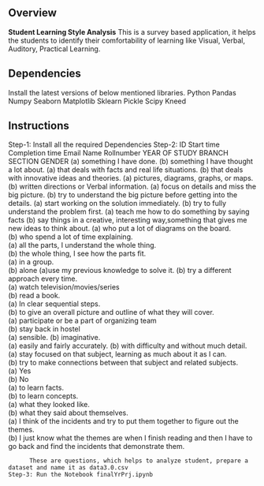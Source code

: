 ## Overview
**Student Learning Style Analysis**
  This is a survey based application, it helps the students to identify their comfortability of learning like Visual, Verbal, Auditory, Practical Learning.


## Dependencies
  Install the latest versions of below mentioned libraries.
    Python
    Pandas
    Numpy
    Seaborn
    Matplotlib
    Sklearn
    Pickle
    Scipy
    Kneed

## Instructions
  Step-1: Install all the required Dependencies
  Step-2: ID
          Start time
          Completion time
          Email
          Name
          Rollnumber
          YEAR OF STUDY
          BRANCH
          SECTION
          GENDER
          (a) something I have done.
          (b) something I have thought a lot about.
          (a) that deals with facts and real life situations.
          (b) that deals with innovative ideas and theories.
          (a) pictures, diagrams, graphs, or maps.
          (b) written directions or Verbal information.
          (a) focus on details and miss the big picture.
          (b) try to understand the big picture before getting into the details.
          (a) start working on the solution immediately.
          (b) try to fully understand the problem first.
          (a) teach me how to do something by saying facts
          (b) say things in a creative, interesting way,something that gives me new ideas to think about.
          (a) who put a lot of diagrams on the board.	
          (b) who spend a lot of time explaining.	
          (a) all the parts, I understand the whole thing.	 
          (b) the whole thing, I see how the parts fit. 	
          (a) in a group.	
          (b) alone	
          (a)use my previous knowledge to solve it.	
          (b) try a different approach every time.	
          (a) watch television/movies/series	
          (b) read a book.	
          (a) In clear sequential steps.	
          (b) to give an overall picture and outline of what they will cover.	
          (a) participate or be a part of organizing team	
          (b) stay back in hostel	
          (a) sensible.	
          (b) imaginative.	
          (a) easily and fairly accurately.	
          (b) with difficulty and without much detail.	
          (a) stay focused on that subject, learning as much about it as I can. 	
          (b) try to make connections between that subject and related subjects.	
          (a) Yes	
          (b) No	
          (a) to learn facts.	
          (b) to learn concepts.	
          (a) what they looked like.	
          (b) what they said about themselves.	
          (a) I think of the incidents and try to put them together to figure out the themes.	
          (b) I just know what the themes are when I finish reading and then I have to go back and find the incidents that demonstrate them.
          
          These are questions, which helps to analyze student, prepare a dataset and name it as data3.0.csv
    Step-3: Run the Notebook finalYrPrj.ipynb


